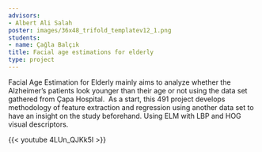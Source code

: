 ```yaml
---
advisors:
- Albert Ali Salah
poster: images/36x48_trifold_templatev12_1.png
students:
- name: Çağla Balçık
title: Facial age estimations for elderly
type: project
---
```


Facial Age Estimation for Elderly mainly aims to analyze whether the Alzheimer’s patients look younger than their age or not using the data set gathered from Çapa Hospital.  As a start, this 491 project develops methodology of feature extraction and regression using another data set to have an insight on the study beforehand. Using ELM with LBP and HOG visual descriptors.


{{< youtube 4LUn_QJKk5I >}}